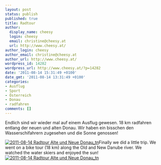 ```yaml
---
layout: post
status: publish
published: true
title: Radtour
author:
  display_name: cheesy
  login: cheesy
  email: christine@cheesy.at
  url: http://www.cheesy.at/
author_login: cheesy
author_email: christine@cheesy.at
author_url: http://www.cheesy.at/
wordpress_id: 14282
wordpress_url: http://www.cheesy.at/?p=14282
date: '2011-08-14 15:31:49 +0100'
date_gmt: '2011-08-14 13:31:49 +0100'
categories:
- Ausflug
- Sport
- Österreich
- Donau
- radfahren
comments: []
---
```

<!--:de-->Endlich sind wir wieder mal auf einem Ausflug gewesen. 18 km radfahren entlang der neuen und alten Donau. Wir haben ein bisschen den Wasserschifahrern zugesehen und die Sonne genossen!
[![](http://www.cheesy.at/wp-content/uploads/2011-08-14-Radtour-Alte-und-Neue-Donau_tn.jpg "2011-08-14 Radtour Alte und Neue Donau\_tn")](http://www.cheesy.at/photos/ausfluege/radausflug-zur-donau/)<!--:--><!--:en-->Finally we did a little trip. We went on a bike tour (18 km) along the Old and New Danube river. We watched the water skiers and enjoyed the sun!
[![](http://www.cheesy.at/wp-content/uploads/2011-08-14-Radtour-Alte-und-Neue-Donau_tn.jpg "2011-08-14 Radtour Alte und Neue Donau\_tn")](http://www.cheesy.at/photos/ausfluege/radausflug-zur-donau/)<!--:-->
